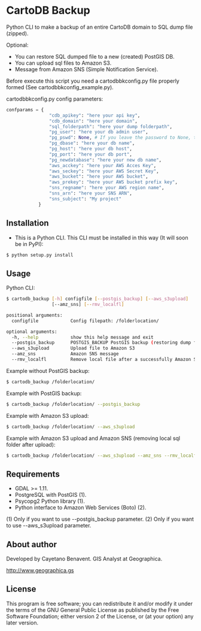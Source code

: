 # CartoDB Backup
Python CLI to make a backup of an entire CartoDB domain to SQL dump file (zipped).

Optional:

- You can restore SQL dumped file to a new (created) PostGIS DB.
- You can upload sql files to Amazon S3.
- Message from Amazon SNS (Simple Notification Service).

Before execute this script you need a cartodbbkconfig.py file properly
formed (See cartodbbkconfig_example.py).

cartodbbkconfig.py config parameters:

```python
confparams = {
                "cdb_apikey": "here your api key",
                "cdb_domain": "here your domain",
                "sql_folderpath": "here your dump folderpath",
                "pg_user": "here your db admin user",
                "pg_pswd": None, # If you leave the password to None, the program will ask you in the command line interface
                "pg_dbase": "here your db name",
                "pg_host": "here your db host",
                "pg_port": "here your db port",
                "pg_newdatabase": "here your new db name",
                "aws_acckey": "here your AWS Acces Key",
                "aws_seckey": "here your AWS Secret Key",
                "aws_bucket": "here your AWS bucket",
                "aws_prekey": "here your AWS bucket prefix key",
                "sns_regname": "here your AWS region name",
                "sns_arn": "here your SNS ARN",
                "sns_subject": "My project"
            }
```
## Installation
- This is a Python CLI. This CLI must be installed in this way (It will soon be in PyPI):
```bash
$ python setup.py install
```

## Usage
Python CLI:

```bash
$ cartodb_backup [-h] configfile [--postgis_backup] [--aws_s3upload]
                 [--amz_sns] [--rmv_localfl]

positional arguments:
  configfile            Config filepath: /folderlocation/

optional arguments:
  -h, --help            show this help message and exit
  --postgis_backup      POSTGIS_BACKUP PostGIS backup (restoring dump file created)
  --aws_s3upload        Upload file to Amazon S3
  --amz_sns             Amazon SNS message
  --rmv_localfl         Remove local file after a successfully Amazon S3 upload

```
Example without PostGIS backup:
```bash
$ cartodb_backup /folderlocation/

```
Example with PostGIS backup:
```bash
$ cartodb_backup /folderlocation/ --postgis_backup

```
Example with Amazon S3 upload:
```bash
$ cartodb_backup /folderlocation/ --aws_s3upload

```
Example with Amazon S3 upload and Amazon SNS (removing local sql folder after upload):
```bash
$ cartodb_backup /folderlocation/ --aws_s3upload --amz_sns --rmv_localfl

```

## Requirements
- GDAL >= 1.11.
- PostgreSQL with PostGIS (1).
- Psycopg2 Python library (1).
- Python interface to Amazon Web Services (Boto) (2).

(1) Only if you want to use --postgis_backup parameter.
(2) Only if you want to use --aws_s3upload parameter.

## About author
Developed by Cayetano Benavent.
GIS Analyst at Geographica.

http://www.geographica.gs


## License
This program is free software; you can redistribute it and/or modify
it under the terms of the GNU General Public License as published by
the Free Software Foundation; either version 2 of the License, or
(at your option) any later version.
